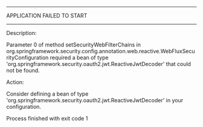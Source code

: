 ***************************
APPLICATION FAILED TO START
***************************

Description:

Parameter 0 of method setSecurityWebFilterChains in org.springframework.security.config.annotation.web.reactive.WebFluxSecurityConfiguration required a bean of type 'org.springframework.security.oauth2.jwt.ReactiveJwtDecoder' that could not be found.


Action:

Consider defining a bean of type 'org.springframework.security.oauth2.jwt.ReactiveJwtDecoder' in your configuration.


Process finished with exit code 1
